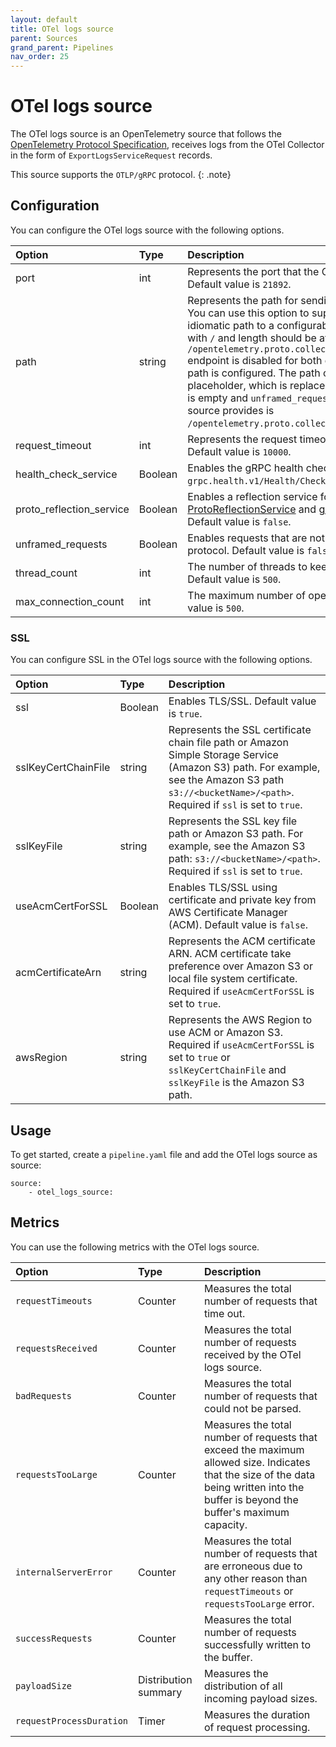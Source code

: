 ```yaml
---
layout: default
title: OTel logs source
parent: Sources
grand_parent: Pipelines
nav_order: 25
---
```


# OTel logs source


The OTel logs source is an OpenTelemetry source that follows the [OpenTelemetry Protocol Specification](https://github.com/open-telemetry/oteps/blob/master/text/0035-opentelemetry-protocol.md), receives logs from the OTel Collector in the form of `ExportLogsServiceRequest` records.

This source supports the `OTLP/gRPC` protocol.
{: .note}

## Configuration

You can configure the OTel logs source with the following options. 

| Option | Type | Description |
| :--- | :--- | :--- |
| port | int | Represents the port that the OTel logs source is running on. Default value is `21892`. |
| path | string | Represents the path for sending unframed HTTP requests. You can use this option to support unframed gRPC with HTTP idiomatic path to a configurable path. The path should start with `/` and length should be at least 1. `/opentelemetry.proto.collector.logs.v1.LogsService/Export` endpoint is disabled for both gRPC and HTTP requests if the path is configured. The path can contain `${pipelineName}` placeholder, which is replaced with pipeline name.  If the value is empty and `unframed_requests` is `true`, then the path that the source provides is `/opentelemetry.proto.collector.logs.v1.LogsService/Export`. | 
| request_timeout | int | Represents the request timeout duration in milliseconds. Default value is `10000`. |
| health_check_service | Boolean | Enables the gRPC health check service under `grpc.health.v1/Health/Check`. Default value is `false`. |
| proto_reflection_service | Boolean | Enables a reflection service for Protobuf services (see [ProtoReflectionService](https://grpc.github.io/grpc-java/javadoc/io/grpc/protobuf/services/ProtoReflectionService.html) and [gRPC reflection](https://github.com/grpc/grpc-java/blob/master/documentation/server-reflection-tutorial.md) documents). Default value is `false`. |
| unframed_requests | Boolean | Enables requests that are not framed using the gRPC wire protocol. Default value is `false`. |
| thread_count  | int | The number of threads to keep in the `ScheduledThreadPool`. Default value is `500`. |
| max_connection_count | int | The maximum number of open connections allowed. Default value is `500`. |

### SSL

You can configure SSL in the OTel logs source with the following options.

| Option | Type | Description |
| :--- | :--- | :--- |
| ssl | Boolean | Enables TLS/SSL. Default value is `true`. |
| sslKeyCertChainFile | string | Represents the SSL certificate chain file path or Amazon Simple Storage Service (Amazon S3) path. For example, see the Amazon S3 path `s3://<bucketName>/<path>`. Required if `ssl` is set to `true`.  |
| sslKeyFile | string | Represents the SSL key file path or Amazon S3 path. For example, see the Amazon S3 path: `s3://<bucketName>/<path>`. Required if `ssl` is set to `true`.  |
| useAcmCertForSSL | Boolean | Enables TLS/SSL using certificate and private key from AWS Certificate Manager (ACM). Default value is `false`. |
| acmCertificateArn | string | Represents the ACM certificate ARN. ACM certificate take preference over Amazon S3 or local file system certificate.  Required if `useAcmCertForSSL` is set to `true`. |
| awsRegion | string | Represents the AWS Region to use ACM or Amazon S3.  Required if `useAcmCertForSSL` is set to `true` or `sslKeyCertChainFile` and `sslKeyFile` is the Amazon S3 path. |

## Usage

To get started, create a `pipeline.yaml` file and add the OTel logs source as source:

```
source:
    - otel_logs_source:
```

## Metrics

You can use the following metrics with the OTel logs source.

| Option | Type | Description |
| :--- | :--- | :--- | 
| `requestTimeouts` | Counter | Measures the total number of requests that time out. | 
| `requestsReceived` | Counter | Measures the total number of requests received by the OTel logs source. |
| `badRequests` | Counter | Measures the total number of requests that could not be parsed. |
| `requestsTooLarge` | Counter | Measures the total number of requests that exceed the maximum allowed size. Indicates that the size of the data being written into the buffer is beyond the buffer's maximum capacity. |
| `internalServerError` | Counter | Measures the total number of requests that are erroneous due to any other reason than `requestTimeouts` or `requestsTooLarge` error. |
| `successRequests` | Counter | Measures the total number of requests successfully written to the buffer. |
| `payloadSize` | Distribution summary | Measures the distribution of all incoming payload sizes. |
| `requestProcessDuration` | Timer | Measures the duration of request processing. |
